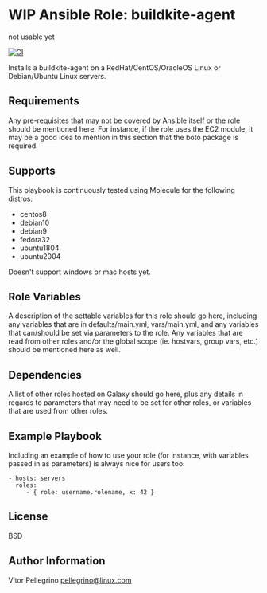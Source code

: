 # WIP Ansible Role: buildkite-agent

not usable yet

[![CI](https://github.com/pellegrino/ansible-buildkite-agent/workflows/CI/badge.svg?event=push)](https://github.com/pellegrino/ansible-buildkite-agent/actions?query=workflow%3ACI)

Installs a buildkite-agent on a RedHat/CentOS/OracleOS Linux or Debian/Ubuntu Linux servers.

## Requirements

Any pre-requisites that may not be covered by Ansible itself or the role should be mentioned here. For instance, if the role uses the EC2 module, it may be a good idea to mention in this section that the boto package is required.

## Supports

This playbook is continuously tested using Molecule for the following distros:

- centos8
- debian10
- debian9
- fedora32
- ubuntu1804
- ubuntu2004

Doesn't support windows or mac hosts yet.

## Role Variables

A description of the settable variables for this role should go here, including any variables that are in defaults/main.yml, vars/main.yml, and any variables that can/should be set via parameters to the role. Any variables that are read from other roles and/or the global scope (ie. hostvars, group vars, etc.) should be mentioned here as well.

## Dependencies

A list of other roles hosted on Galaxy should go here, plus any details in regards to parameters that may need to be set for other roles, or variables that are used from other roles.

## Example Playbook

Including an example of how to use your role (for instance, with variables passed in as parameters) is always nice for users too:

    - hosts: servers
      roles:
         - { role: username.rolename, x: 42 }

## License

BSD

## Author Information

Vitor Pellegrino <pellegrino@linux.com>
